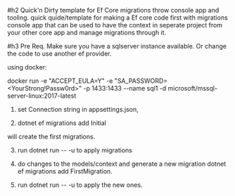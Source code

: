 #h2 Quick'n Dirty template for Ef Core migrations throw console app and tooling.
quick quide/template for making a Ef core code first with migrations console app that can be used to have the context in seperate project from your other core app and manage migrations through it.

#h3 Pre Req.
Make sure you have a sqlserver instance available.
Or change the code to use another ef provider.

using docker:

docker run -e "ACCEPT_EULA=Y" -e "SA_PASSWORD=<YourStrong!Passw0rd>"  -p 1433:1433 --name sql1  -d microsoft/mssql-server-linux:2017-latest


1. set Connection string in appsettings.json,

2.  dotnet ef migrations add Initial

will create the first migrations. 


3. run dotnet run -- -u   to apply migrations

4. do changes to the models/context and generate a new  migration  dotnet ef migrations add FirstMigration.

5. run dotnet run -- -u   to apply the new ones.